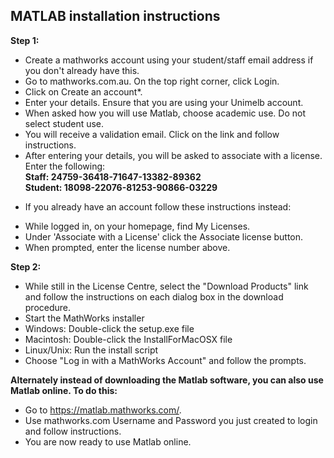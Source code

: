 <h2> MATLAB installation instructions </h2>

<b>Step 1: </b> <br>

- Create a mathworks account using your student/staff email address if you don't already have this.
- Go to mathworks.com.au. On the top right corner, click Login.
- Click on Create an account*.
- Enter your details. Ensure that you are using your Unimelb account. 
- When asked how you will use Matlab, choose academic use. Do not select student use.
- You will receive a validation email. Click on the link and follow instructions.
- After entering your details, you will be asked to associate with a license. Enter the following:<br>
        <b> Staff:  24759-36418-71647-13382-89362 <br>
        Student:  18098-22076-81253-90866-03229</b>

* If you already have an account follow these instructions instead: 

- While logged in, on your homepage, find My Licenses.
- Under 'Associate with a License' click the Associate license button.
- When prompted, enter the license number above.
 
<b>Step 2: </b> <br>

- While still in the License Centre, select the "Download Products" link and follow the instructions on each dialog box in the download procedure.
- Start the MathWorks installer
- Windows: Double-click the setup.exe file
- Macintosh: Double-click the InstallForMacOSX file
- Linux/Unix: Run the install script
- Choose "Log in with a MathWorks Account" and follow the prompts.

<b>Alternately instead of downloading the Matlab software, you can also use Matlab online. To do this:</b>

- Go to https://matlab.mathworks.com/. 
- Use mathworks.com Username and Password you just created to login and follow instructions.
- You are now ready to use Matlab online.
